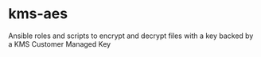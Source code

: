 # kms-aes
Ansible roles and scripts to encrypt and decrypt files with a key backed by a KMS Customer Managed Key
